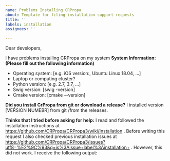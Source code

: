 ```yaml
---
name: Problems Installing CRPropa
about: Template for filing installation support requests
title: ''
labels: installation
assignees: ''

---
```


Dear  developers,

I have problems installing CRPropa on my system
**System Information: (Please fill out the following information)**
 - Operating system: [e.g.  iOS version:,  Ubuntu Linux 18.04, ...]
 - Laptop or computing cluster?
 - Python version: [e.g. 2.7, 3.7, ...]
 - Swig version: [swig -version]
 - Cmake version: [cmake --version]

**Did you install CrPropa from git or download a release?**
I installed version [VERSION NUMEBR] from git /from the releases.

**Thinks that I tried before asking for help:** 
I read and followed the installation instructions at https://github.com/CRPropa/CRPropa3/wiki/Installation . Before writing this request I also checked previous installation issues at https://github.com/CRPropa/CRPropa3/issues?utf8=%E2%9C%93&q=is%3Aissue+label%3Ainstallation+ . However, this did not work. I receive the following output:
